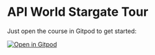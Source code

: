 # API World Stargate Tour

Just open the course in Gitpod to get started:

[![Open in Gitpod](https://gitpod.io/button/open-in-gitpod.svg)](https://gitpod.io/#https://github.com/synedra/apiworld-stargate-tour)
